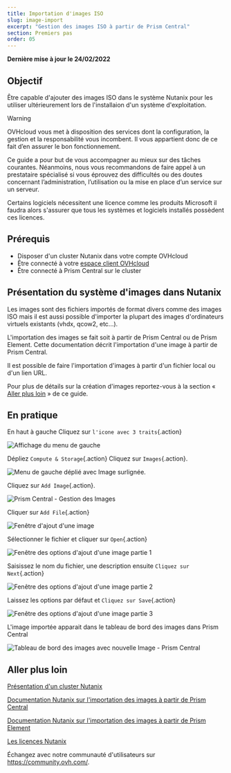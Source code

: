 ```yaml
---
title: Importation d'images ISO 
slug: image-import
excerpt: "Gestion des images ISO à partir de Prism Central"
section: Premiers pas
order: 05
---
```


**Dernière mise à jour le 24/02/2022**

## Objectif

Être capable d'ajouter des images ISO dans le système Nutanix pour les utiliser ultérieurement lors de l'installaion  d'un système d'exploitation.

> [!warning]
> OVHcloud vous met à disposition des services dont la configuration, la gestion et la responsabilité vous incombent. Il vous appartient donc de ce fait d’en assurer le bon fonctionnement.
>
> Ce guide a pour but de vous accompagner au mieux sur des tâches courantes. Néanmoins, nous vous recommandons de faire appel à un prestataire spécialisé si vous éprouvez des difficultés ou des doutes concernant l’administration, l’utilisation ou la mise en place d’un service sur un serveur.
>
> Certains logiciels nécessitent une licence comme les produits Microsoft il faudra alors s'assurer que tous les systèmes et logiciels installés possèdent ces licences.

## Prérequis

- Disposer d'un cluster Nutanix dans votre compte OVHcloud
- Être connecté à votre [espace client OVHcloud](https://www.ovh.com/auth/?action=gotomanager&from=https://www.ovh.com/fr/&ovhSubsidiary=fr)
- Être connecté à Prism Central sur le cluster

## Présentation du système d'images dans Nutanix

Les images sont des fichiers importés de format divers comme des images ISO mais il est aussi possible d'importer la plupart des images d'ordinateurs virtuels existants (vhdx, qcow2, etc...).

L'importation des images se fait soit à partir de Prism Central ou de Prism Element. Cette documentation décrit l'importation d'une image à partir de Prism Central.

Il est possible de faire l'importation d'images à partir d'un fichier local ou d'un lien URL.

Pour plus de détails sur la création d'images reportez-vous à la section « [Aller plus loin](#gofurther) » de ce guide.

## En pratique

En haut à gauche Cliquez sur `l'icone avec 3 traits`{.action} 

![Affichage du menu de gauche](images/PrismCentralDashboardWithLeftMenu.PNG)

Dépliez `Compute & Storage`{.action} Cliquez sur `Images`{.action}.

![Menu de gauche déplié avec Image surlignée](images/PrismCentralLefMenuToImage.PNG).

Cliquez sur `Add Image`{.action}.

![Prism Central - Gestion des Images](images/PrismCentralAddImage.PNG)

Cliquer sur `Add File`{.action}

![Fenêtre d'ajout d'une image](images/AddImage01.PNG)

Sélectionner le fichier et cliquer sur `Open`{.action}

![Fenêtre des options d'ajout d'une image partie 1](images/AddImage02.PNG)

Saisissez le nom du fichier, une description ensuite `Cliquez sur Next`{.action}

![Fenêtre des options d'ajout d'une image partie 2](images/AddImage03.PNG)

Laissez les options par défaut et `Cliquez sur Save`{.action}

![Fenêtre des options d'ajout d'une image partie 3](images/AddImage04.PNG)

L'image importée apparait dans le tableau de bord des images dans Prism Central

![Tableau de bord des images avec nouvelle Image - Prism Central](images/PrismCentralDashboardImagesWithNewImages.PNG)


## Aller plus loin <a name="gofurther"></a>

[Présentation d'un cluster Nutanix](https://docs.ovh.com/fr/nutanix/nutanix-hci/)

[Documentation Nutanix sur l'importation des images à partir de Prism Central](https://portal.nutanix.com/page/documents/details?targetId=Prism-Central-Guide-Prism-v5_20:mul-image-import-pc-t.html)

[Documentation Nutanix sur l'importation des images à partir de Prism Element](https://portal.nutanix.com/page/documents/details?targetId=Web-Console-Guide-Prism-v5_20:wc-image-configure-acropolis-wc-t.html)

[Les licences Nutanix](https://www.nutanix.com/products/software-options)

Échangez avec notre communauté d'utilisateurs sur <https://community.ovh.com/>.